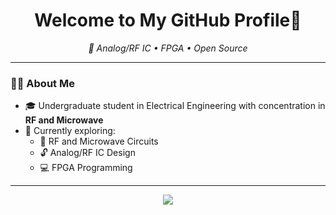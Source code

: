 <h1 align="center">Welcome to My GitHub Profile👋</h1>

<p align="center">
  <em>🔧 Analog/RF IC • FPGA • Open Source</em>
</p>

---

### 👨‍💻 About Me

- 🎓 Undergraduate student in Electrical Engineering with concentration in **RF and Microwave**
- 🧠 Currently exploring:
  - 📡 RF and Microwave Circuits  
  - 🔓 Analog/RF IC Design
  - 💻 FPGA Programming

---

<div align="center">
  <a href="https://github.com/kittinan/spotify-github-profile">
    <img src="https://spotify-github-profile.kittinanx.com/api/view?uid=c3ubcn9gn05azwaab7ypxwxe6&cover_image=true&theme=default&show_offline=false&background_color=121212&interchange=false">
  </a>
</div>
